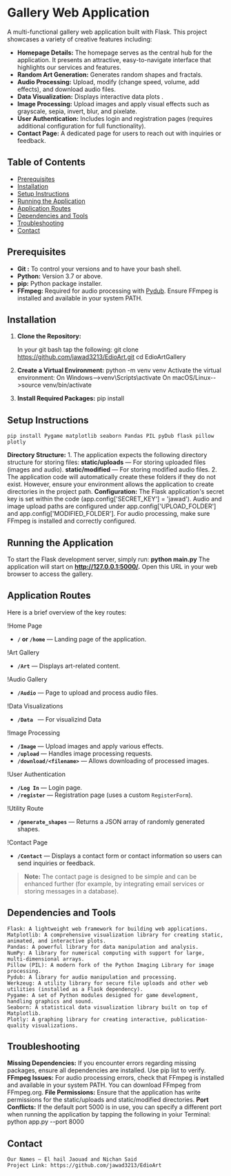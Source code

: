 # Gallery Web Application

A multi-functional gallery web application built with Flask. This project showcases a variety of creative features including:
- **Homepage Details:** The homepage serves as the central hub for the application. It presents an attractive, easy-to-navigate interface that highlights our services and features.
- **Random Art Generation:** Generates random shapes and fractals.
- **Audio Processing:** Upload, modify (change speed, volume, add effects), and download audio files.
- **Data Visualization:** Displays interactive data plots .
- **Image Processing:** Upload images and apply visual effects such as grayscale, sepia, invert, blur, and pixelate.
- **User Authentication:** Includes login and registration pages (requires additional configuration for full functionality).
- **Contact Page:** A dedicated page for users to reach out with inquiries or feedback. 

## Table of Contents
- [Prerequisites](#prerequisites)
- [Installation](#installation)
- [Setup Instructions](#setup-instructions)
- [Running the Application](#running-the-application)
- [Application Routes](#application-routes)
- [Dependencies and Tools](#dependencies-and-tools)
- [Troubleshooting](#troubleshooting)
- [Contact](#contact)


## Prerequisites
  - **Git :**  To control your versions and to have your bash shell.
  - **Python:** Version 3.7 or above.
  - **pip:** Python package installer.
  - **FFmpeg:** Required for audio processing with [Pydub](https://github.com/jiaaro/pydub). Ensure FFmpeg is installed and available in your system PATH.

## Installation

  1. **Clone the Repository:**
  
     In your git bash tap the following:
     git clone https://github.com/jawad3213/EdioArt.git
cd EdioArtGallery
  
  2. **Create a Virtual Environment:**
      python -m venv venv
     Activate the virtual environment: On Windows-->venv\Scripts\activate
                                       On macOS/Linux-->source venv/bin/activate
3. **Install Required Packages:**
    pip install 

## Setup Instructions
    pip install Pygame matplotlib seaborn Pandas PIL pyDub flask pillow plotly

   **Directory Structure:**
     1. The application expects the following directory structure for storing files:
        **static/uploads** — For storing uploaded files (images and audio).
        **static/modified** — For storing modified audio files.
     2. The application code will automatically create these folders if they do not exist. However, ensure your environment allows the application to create 
        directories in the project path.
   **Configuration:**
     The Flask application's secret key is set within the code (app.config['SECRET_KEY'] = 'jawad').
     Audio and image upload paths are configured under app.config['UPLOAD_FOLDER'] and app.config['MODIFIED_FOLDER'].
     For audio processing, make sure FFmpeg is installed and correctly configured.

## Running the Application
  To start the Flask development server, simply run: **python main.py**
  The application will start on **http://127.0.0.1:5000/.** Open this URL in your web browser to access the gallery.
    
## Application Routes

Here is a brief overview of the key routes:

!Home Page
- **`/` or `/home`** — Landing page of the application.

!Art Gallery
- **`/Art`** — Displays art-related content.

!Audio Gallery
- **`/Audio`** — Page to upload and process audio files.

!Data Visualizations
- **`/Data `** — For visualizind Data

!Image Processing
- **`/Image`** — Upload images and apply various effects.
- **`/upload`** — Handles image processing requests.
- **`/download/<filename>`** — Allows downloading of processed images.

!User Authentication
- **`/Log In`** — Login page.
- **`/register`** — Registration page (uses a custom `RegisterForm`).

!Utility Route
- **`/generate_shapes`** — Returns a JSON array of randomly generated shapes.

!Contact Page
- **`/Contact`** — Displays a contact form or contact information so users can send inquiries or feedback.

> **Note:** The contact page is designed to be simple and can be enhanced further (for example, by integrating email services or storing messages in a database).

## Dependencies and Tools

    Flask: A lightweight web framework for building web applications.
    Matplotlib: A comprehensive visualization library for creating static, animated, and interactive plots.
    Pandas: A powerful library for data manipulation and analysis.
    NumPy: A library for numerical computing with support for large, multi-dimensional arrays.
    Pillow (PIL): A modern fork of the Python Imaging Library for image processing.
    Pydub: A library for audio manipulation and processing.
    Werkzeug: A utility library for secure file uploads and other web utilities (installed as a Flask dependency).
    Pygame: A set of Python modules designed for game development, handling graphics and sound.
    Seaborn: A statistical data visualization library built on top of Matplotlib.
    Plotly: A graphing library for creating interactive, publication-quality visualizations.

 ## Troubleshooting
 
  **Missing Dependencies:**
    If you encounter errors regarding missing packages, ensure all dependencies are installed. Use pip list to verify.
  **FFmpeg Issues:**
    For audio processing errors, check that FFmpeg is installed and available in your system PATH. You can download FFmpeg from FFmpeg.org.
  **File Permissions:**
    Ensure that the application has write permissions for the static/uploads and static/modified directories. 
  **Port Conflicts:**
    If the default port 5000 is in use, you can specify a different port when running the application by tapping the following in yoiur Terminal:
    python app.py --port 8000

 ## Contact  
    Our Names – El hail Jaouad and Nichan Said 
    Project Link: https://github.com/jawad3213/EdioArt

   

   

   

   

   

